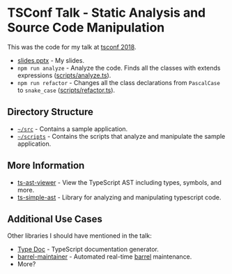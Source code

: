 # TSConf Talk - Static Analysis and Source Code Manipulation

This was the code for my talk at [tsconf 2018](https://tsconf.io/).

* [slides.pptx](slides.pptx) - My slides.
* `npm run analyze` - Analyze the code. Finds all the classes with extends expressions ([scripts/analyze.ts](scripts/analyze.ts)).
* `npm run refactor` - Changes all the class declarations from `PascalCase` to `snake_case` ([scripts/refactor.ts](scripts/refactor.ts)).

## Directory Structure

* [`~/src`](src) - Contains a sample application.
* [`~/scripts`](scripts) - Contains the scripts that analyze and manipulate the sample application.

## More Information

* [ts-ast-viewer](http://ts-ast-viewer.com/) - View the TypeScript AST including types, symbols, and more.
* [ts-simple-ast](https://github.com/dsherret/ts-simple-ast) - Library for analyzing and manipulating typescript code.

## Additional Use Cases

Other libraries I should have mentioned in the talk:

* [Type Doc](http://typedoc.org/) - TypeScript documentation generator.
* [barrel-maintainer](https://github.com/dsherret/barrel-maintainer) - Automated real-time [barrel](https://angular.io/guide/glossary#barrel) maintenance.
* More?